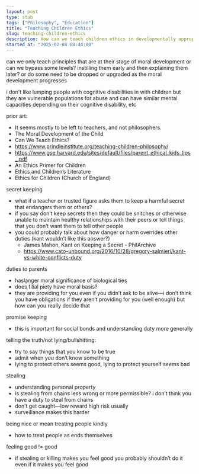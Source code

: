 ```yaml
---
layout: post
type: stub
tags: ["Philosophy", "Education"]
title: "Teaching Children Ethics"
slug: teaching-children-ethics
description: How can we teach children ethics in developmentally appropriate milestones?
started_at: "2025-02-04 08:44:00"
---
```


can we only teach principles that are at their stage of moral development or can we bypass some levels? instilling them early and then explaining them later? or do some need to be dropped or upgraded as the moral development progresses 

i don’t like lumping people with cognitive disabilities in with children but they are vulnerable populations for abuse and can have similar mental capacities depending on their cognitive disability, etc 

prior art:
* It seems mostly to be left to teachers, and not philosophers.
* The Moral Development of the Child
* Can We Teach Ethics?
* https://www.prindleinstitute.org/teaching-children-philosophy/ 
* https://www.gse.harvard.edu/sites/default/files/parent_ethical_kids_tips_.pdf
* An Ethics Primer for Children
* Ethics and Children’s Literature 
* Ethics for Children (Church of England)

secret keeping
* what if a teacher or trusted figure asks them to keep a harmful secret that endangers them or others?
* if you say don’t keep secrets then they could be snitches or otherwise unable to maintain healthy relationships with their peers or tell things that you don’t want them to tell other people 
* you could probably talk about how danger or harm overrides other duties (kant wouldn’t like this answer?)
    * James Mahon, Kant on Keeping a Secret - PhilArchive
    * https://www.cato-unbound.org/2016/10/28/gregory-salmieri/kant-vs-white-conflicts-duty

duties to parents
* haslanger moral significance of biological ties 
* does filial piety have moral basis? 
* they are providing for you even if you didn’t ask to be alive—i don’t think you have obligations if they aren’t providing for you (well enough) but how can you really decide that

promise keeping
* this is important for social bonds and understanding duty more generally 

telling the truth/not lying/bullshitting:
* try to say things that you know to be true
* admit when you don’t know something
* lying to protect others seems good, lying to protect yourself seems bad

stealing
* understanding personal property
* is stealing from chains less wrong or more permissible? i don’t think you have a duty to steal from chains
* don’t get caught—low reward high risk usually
* surveillance makes this harder 

being nice or mean treating people kindly 
* how to treat people as ends themselves 

feeling good != good
* if stealing or killing makes you feel good you probably shouldn’t do it even if it makes you feel good 
